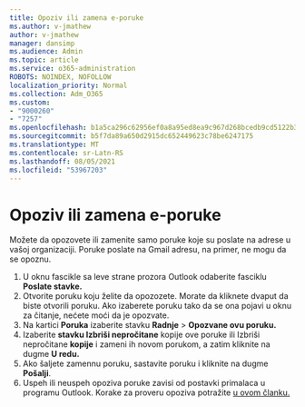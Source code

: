 ```yaml
---
title: Opoziv ili zamena e-poruke
ms.author: v-jmathew
author: v-jmathew
manager: dansimp
ms.audience: Admin
ms.topic: article
ms.service: o365-administration
ROBOTS: NOINDEX, NOFOLLOW
localization_priority: Normal
ms.collection: Adm_O365
ms.custom:
- "9000260"
- "7257"
ms.openlocfilehash: b1a5ca296c62956ef0a8a95ed8ea9c967d268bcedb9cd5122b39a9678ba1f152
ms.sourcegitcommit: b5f7da89a650d2915dc652449623c78be6247175
ms.translationtype: MT
ms.contentlocale: sr-Latn-RS
ms.lasthandoff: 08/05/2021
ms.locfileid: "53967203"
---
```

# <a name="recall-or-replace-email-message"></a>Opoziv ili zamena e-poruke

Možete da opozovete ili zamenite samo poruke koje su poslate na adrese u vašoj organizaciji. Poruke poslate na Gmail adresu, na primer, ne mogu da se opoznu.

1. U oknu fascikle sa leve strane prozora Outlook odaberite fasciklu **Poslate stavke.**
2. Otvorite poruku koju želite da opozozete. Morate da kliknete dvaput da biste otvorili poruku. Ako izaberete poruku tako da se ona pojavi u oknu za čitanje, nećete moći da je opozvate.
3. Na kartici **Poruka** izaberite stavku **Radnje**  >  **Opozvane ovu poruku.**
4. Izaberite **stavku Izbriši nepročitane** kopije ove poruke ili Izbriši nepročitane **kopije** i zameni ih novom porukom, a zatim kliknite na dugme **U redu.**
5. Ako šaljete zamennu poruku, sastavite poruku i kliknite na dugme **Pošalji**.
6. Uspeh ili neuspeh opoziva poruke zavisi od postavki primalaca u programu Outlook. Korake za proveru opoziva potražite [u ovom članku.](https://support.office.com/article/recall-or-replace-an-email-message-that-you-sent-35027f88-d655-4554-b4f8-6c0729a723a0#tocheck)
